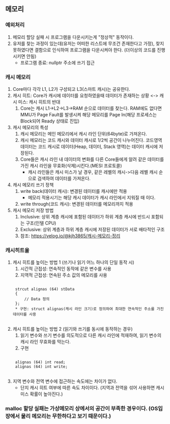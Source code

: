 ## 메모리
### 예외처리
1. 메모리 할당 실패 시 프로그램을 다운시키는게 "정상적" 동작이다.
2. 유저를 찾는 과정이 있는데(유저는 어떠한 리스트에 무조건 존재한다고 가정), 찾지 못하였다면 결함으로 인식하여 프로그램을 다운시켜야 한다. (더이상의 코드를 진행시키면 안됨)
	* 프로그램 종료: nullptr 주소에 쓰기 접근

### 캐시 메모리
1. Core마다 각각 L1, L2가 구성되고 L3(스마트 캐시)는 공유한다.
2. 캐시 히트: Core가 캐시에 데이터를 요청하였을때 데이터가 존재하는 상황 <-> 캐시 미스: 캐시 히트의 반대
	1) Core는 캐시 L1->L2->L3->RAM 순으로 데이터를 찾는다. RAM에도 없다면 MMU가 Page Fault를 발생시켜 해당 메모리를 Page In(해당 프로세스는 Block되어 Ready 상태로 진입)
3. 캐시 메모리의 특성
	1) 캐시 메모리는 메인 메모리에서 캐시 라인 단위(64byte)로 가져온다.
	2) 캐시 메모리는 코드 캐시와 데이터 캐시로 1/2씩 공간이 나누어진다. 코드영역 데이터는 코드 캐시로 데이터(Heap, 데이터, Stack 영역)는 데이터 캐시에 저장된다.
	3) Core들은 캐시 라인 내 데이터의 변화를 다른 Core들에게 알려 같은 데이터를 가진 캐시 라인을 무효화(삭제)시킨다.(MESI 프로토콜)
		* 캐시 라인들은 캐시 미스가 날 경우, 같은 레벨의 캐시->다음 레벨 캐시 순으로 검색하여 데이터를 가져온다.
4. 캐시 메모리 쓰기 정책
	1) write back(데이터 캐시): 변경된 데이터를 캐시에만 적용
		* 메모리 적용시기는 해당 캐시 데이터가 캐시 라인에서 지워질 때 이다.
	2) write through(코드 캐시): 변경된 데이터를 메모리까지 적용
5. 캐시 메모리 저장 방법
	1) Inclusive: 상위 계층 캐시에 포함된 데이터가 하위 계층 캐시에 반드시 포함되는 구조(인텔 CPU)
	2) Exclusive: 상위 계층과 하위 계층 캐시에 저장된 데이터가 서로 배타적인 구조
	3) 참조: https://velog.io/@kjh3865/캐시-메모리-정리

### 캐시히트율
1. 캐시 히트를 높이는 방법 1 (쓰기나 읽기 어느 하나의 단일 동작 시)
	1) 시간적 근접성: 연속적인 동작에 같은 변수를 사용
	2) 지역적 근접성: 연속된 주소 값의 메모리를 사용
	<pre><code>
	strcut alignas (64) stData
	{
		// Data 정의
	};
	* 구현: struct alignas(캐시 라인 크기)로 정의하여 최대한 연속적인 주소를 가진 데이터를 사용
	</code></pre>
2. 캐시 히트를 높이는 방법 2 (읽기와 쓰기를 동시에 동작하는 경우)
	1) 읽기 변수와 쓰기 변수를 의도적으로 다른 캐시 라인에 적재하여, 읽기 변수의 캐시 라인 무효화를 막는다.
	2) 구현
	<pre><code>
	alignas (64) int read;
	alignas (64) int write;	
	</code></pre>
3. 지역 변수와 전역 변수에 접근하는 속도에는 차이가 없다.
	* 단지 캐시 히트 여부에 따른 속도 차이이다. (지역과 전역을 섞어 사용하면 캐시 미스 확률이 높아진다.)

### malloc 할당 실패는 가상메모리 상에서의 공간이 부족한 경우이다. (OS입장에서 물리 메모리는 무한하다고 보기 때문이다.)
